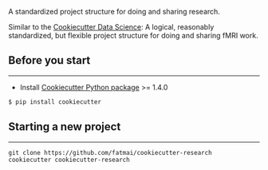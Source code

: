 A standardized project structure for doing and sharing research.

Similar to the [Cookiecutter Data Science](https://github.com/drivendata/cookiecutter-data-science): A logical, reasonably
standardized, but flexible project structure for doing and sharing fMRI work.

## Before you start
------------

- Install [Cookiecutter Python package](http://cookiecutter.readthedocs.org/en/latest/installation.html) >= 1.4.0

``` bash
$ pip install cookiecutter
```
## Starting a new project
------------
    git clone https://github.com/fatmai/cookiecutter-research
    cookiecutter cookiecutter-research

